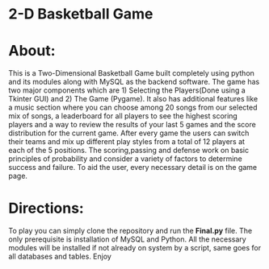 # 2-D Basketball Game
# About:

This is a Two-Dimensional Basketball Game built completely using python and its modules along with MySQL as the backend software. The game has two major components which are 1) Selecting the Players(Done using a Tkinter GUI) and 2) The Game (Pygame). It also has additional features like a music section where you can choose among 20 songs from our selected mix of songs, a leaderboard for all players to see the highest scoring players and a way to review the results of your last 5 games and the score distribution for the current game. After every game the users can switch their teams and mix up different play styles from a total of 12 players at each of the 5 positions. The scoring,passing and defense work on basic principles of probability and consider a variety of factors to determine success and failure. To aid the user, every necessary detail is on the game page.   

# Directions:

To play you can simply clone the repository and run the **Final.py** file. The only prerequisite is installation of MySQL and Python. All the necessary modules will be installed if not already on system by a script, same goes for all databases and tables. Enjoy

